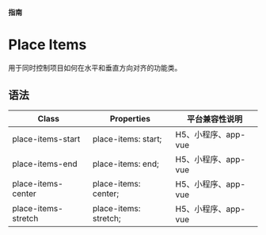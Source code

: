 #### <span class="text-lg text-gray-500 font-normal">指南</span>

<div class="w-screen"></div>

# Place Items
<a-typography-text>
    用于同时控制项目如何在水平和垂直方向对齐的功能类。
</a-typography-text>

<CssPrefix />

## 语法
| Class | Properties | 平台兼容性说明
| --- | --- | ---
| <a-link status="success">place-items-start</a-link> | <a-link>place-items: start;</a-link> | H5、小程序、app-vue
| <a-link status="success">place-items-end</a-link> | <a-link>place-items: end;</a-link> | H5、小程序、app-vue
| <a-link status="success">place-items-center</a-link> | <a-link>place-items: center;</a-link> | H5、小程序、app-vue
| <a-link status="success">place-items-stretch</a-link> | <a-link>place-items: stretch;</a-link> | H5、小程序、app-vue